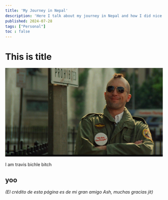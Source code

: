 ```yaml
---
title: 'My Journey in Nepal'
description: 'Here I talk about my journey in Nepal and how I did nice things.'
published: 2024-07-28
tags: ["Personal"]
toc : false 
---
```



# This is title

![](./_images/taxidriver2.jpg)

I am travis bichle bitch

## yoo

<i>(El crédito de esta página es de mi gran amigo Ash, muchas gracias jit)</i>